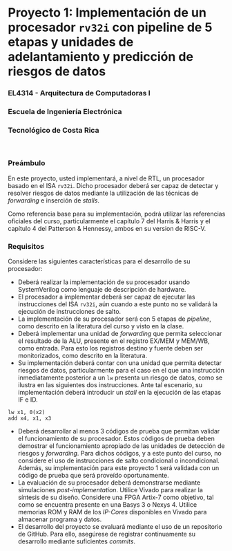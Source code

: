 # Proyecto 1: Implementación de un procesador `rv32i` con pipeline de 5 etapas y unidades de adelantamiento y predicción de riesgos de datos
### EL4314 - Arquitectura de Computadoras I
### Escuela de Ingeniería Electrónica
### Tecnológico de Costa Rica

<br/>

### Preámbulo
En este proyecto, usted implementará, a nivel de RTL, un procesador basado en el ISA `rv32i`. Dicho procesador deberá ser capaz de detectar y resolver riesgos de datos mediante la utilización de las técnicas de *forwarding* e inserción de *stalls*.

Como referencia base para su implementación, podrá utilizar las referencias oficiales del curso, particularmente el capítulo 7 del Harris & Harris y el capítulo 4 del Patterson & Hennessy, ambos en su version de RISC-V.


### Requisitos
Considere las siguientes características para el desarrollo de su procesador:

- Deberá realizar la implementación de su procesador usando SystemVerilog como lenguaje de descripción de hardware.
- El procesador a implementar deberá ser capaz de ejecutar las instrucciones del ISA `rv32i`, aún cuando a este punto no se validará la ejecución de instrucciones de salto.
- La implementación de su procesador será con 5 etapas de *pipeline*, como descrito en la literatura del curso y visto en la clase.
- Deberá implementar una unidad de *forwarding* que permita seleccionar el resultado de la ALU, presente en el registro EX/MEM y MEM/WB, como entrada. Para esto los registros destino y fuente deben ser monitorizados, como descrito en la literatura.
- Su implementación deberá contar con una unidad que permita detectar riesgos de datos, particularmente para el caso en el que una instrucción inmediatamente posterior a un `lw`  presenta un riesgo de datos, como se ilustra en las siguientes dos instrucciones. Ante tal escenario, su implementación deberá introducir un *stall* en la ejecución de las etapas IF e ID.
```
lw x1, 0(x2)
add x4, x1, x3
```
- Deberá desarrollar al menos 3 códigos de prueba que permitan validar el funcionamiento de su procesador. Estos códigos de prueba deben demostrar el funcionamiento apropiado de las unidades de detección de riesgos y *forwarding*. Para dichos códigos, y a este punto del curso, no considere el uso de instrucciones de salto condicional o incondicional. Además, su implementación para este proyecto 1 será validada con un código de prueba que será proveído oportunamente.
- La evaluación de su procesador deberá demonstrarse mediante simulaciones *post-implementation*. Utilice Vivado para realizar la síntesis de su diseño. Considere una FPGA Artix-7 como objetivo, tal como se encuentra presente en una Basys 3 o Nexys 4. Utilice memorias ROM y RAM de los *IP-Cores* disponibles en Vivado para almacenar programa y datos.
- El desarrollo del proyecto se evaluará mediante el uso de un repositorio de GitHub. Para ello, asegúrese de registrar continuamente su desarrollo mediante suficientes *commits*.


